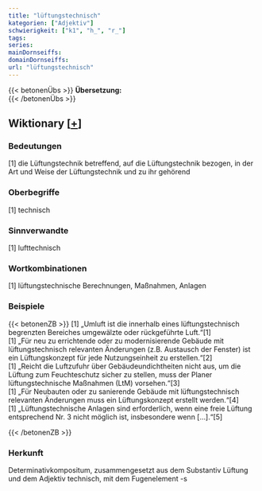 ```yaml
---
title: "lüftungstechnisch"
kategorien: ["Adjektiv"]
schwierigkeit: ["k1", "h_", "r_"]
tags:
series:
mainDornseiffs:
domainDornseiffs:
url: "lüftungstechnisch"
---
```


{{< betonenÜbs >}}
**Übersetzung:**  
{{< /betonenÜbs >}}

## Wiktionary [[+](https://de.wiktionary.org/wiki/lüftungstechnisch)]

### Bedeutungen
[1] die Lüftungstechnik betreffend, auf die Lüftungstechnik bezogen, in der Art und Weise der Lüftungstechnik und zu ihr gehörend  

### Oberbegriffe
[1] technisch  

### Sinnverwandte
[1] lufttechnisch  

### Wortkombinationen
[1] lüftungstechnische Berechnungen, Maßnahmen, Anlagen  

### Beispiele
{{< betonenZB >}}
[1] „Umluft ist die innerhalb eines lüftungstechnisch begrenzten Bereiches umgewälzte oder rückgeführte Luft.“[1]  
[1] „Für neu zu errichtende oder zu modernisierende Gebäude mit lüftungstechnisch relevanten Änderungen (z.B. Austausch der Fenster) ist ein Lüftungskonzept für jede Nutzungseinheit zu erstellen.“[2]  
[1] „Reicht die Luftzufuhr über Gebäudeundichtheiten nicht aus, um die Lüftung zum Feuchteschutz sicher zu stellen, muss der Planer lüftungstechnische Maßnahmen (LtM) vorsehen.“[3]  
[1] „Für Neubauten oder zu sanierende Gebäude mit lüftungstechnisch relevanten Änderungen muss ein Lüftungskonzept erstellt werden.“[4]  
[1] „Lüftungstechnische Anlagen sind erforderlich, wenn eine freie Lüftung entsprechend Nr. 3 nicht möglich ist, insbesondere wenn […].“[5]  

{{< /betonenZB >}}
### Herkunft
Determinativkompositum, zusammengesetzt aus dem Substantiv Lüftung und dem Adjektiv technisch, mit dem Fugenelement -s  


